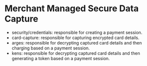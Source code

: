 # Merchant Managed Secure Data Capture

- security/credentials: responsible for creating a payment session.
- card-capture: responsible for capturing encrypted card details.
- arges: responsible for decrypting captured card details and then charging based on a payment session.
- kens: responsible for decrypting captured card details and then generating a token based on a payment session.
